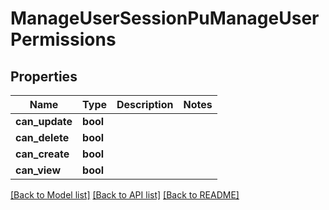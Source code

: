 # ManageUserSessionPuManageUserPermissions

## Properties
Name | Type | Description | Notes
------------ | ------------- | ------------- | -------------
**can_update** | **bool** |  | 
**can_delete** | **bool** |  | 
**can_create** | **bool** |  | 
**can_view** | **bool** |  | 

[[Back to Model list]](../README.md#documentation-for-models) [[Back to API list]](../README.md#documentation-for-api-endpoints) [[Back to README]](../README.md)


